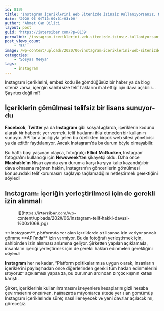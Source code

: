 ```yaml
---
id: 8159
title: 'Instagram İçeriklerini Web Sitenizde İzinsiz Kullanıyorsanız, Mahkemelik Olabilirsiniz'
date: '2020-06-06T18:00:31+03:00'
author: 'Ahmet Can Bilici'
layout: post
guid: 'https://intersiber.com/?p=8159'
permalink: /instagram-iceriklerini-web-sitenizde-izinsiz-kullaniyorsaniz-mahkemelik-olabilirsiniz/
post_views_count:
    - '53'
image: /wp-content/uploads/2020/06/instagram-iceriklerini-web-sitenizde-izinsiz-kullaniyorsaniz-mahkemelik-olabilirsiniz.jpeg
categories:
    - 'Sosyal Medya'
tags:
    - instagram
---
```


Instagram içeriklerini, embed kodu ile gömdüğünüz bir haber ya da blog siteniz varsa, içeriğin sahibi size telif haklarını ihlal ettiği için dava açabilir… Şaşırtıcı değil mi?

## İçeriklerin gömülmesi telifsiz bir lisans sunuyor-du

**Facebook**, **Twitter** ya da **Instagram** gibi sosyal ağlarda, içeriklerin kodunu alarak bir haberde yer vermek, telif haklarını ihlal etmeden bir kullanım sunuyor. API’lar aracılığıyla gelen bu özellikten birçok web sitesi yöneticisi ya da editör faydalanıyor. Ancak Instagram’da bu durum böyle olmayabilir.

Bu hafta başı yaşanan olayda, fotoğrafçı **Elliot** **McGucken**, Instagram fotoğrafını kullandığı için **Newsweek’ten** şikayetçi oldu. Daha önce **Mashable’ın** Nisan ayında aynı durumla karşı karşıya kalıp kazandığı bir dava olmasına rağmen hakim, Instagram’ın gönderilerin gömülmesi konusundaki telif korumasını sağlayıp sağlamadığını netleştirmek gerektiğini söyledi.

## Instagram: İçeriğin yerleştirilmesi için de gerekli izin alınmalı

<figure class="wp-block-image size-large">![](https://intersiber.com/wp-content/uploads/2020/06/instagram-telif-hakki-davasi-1600x1068.jpg)</figure>**Instagram**, platformda yer alan içeriklerde alt lisansa izin veriyor ancak gömme **API’ında** izin vermiyor. Bu da fotoğrafı yerleştirmek için, sahibinden izin alınması anlamına geliyor. Şirketten yapılan açıklamada, insanların içeriği yerleştirmek için de gerekli hakları edinmeleri gerektiğini söyledi.

**Instagram** her ne kadar, “Platform politikalarımıza uygun olarak, insanların içeriklerini paylaşmadan önce diğerlerinden gerekli tüm hakları edinmelerini istiyoruz” açıklaması yapsa da, bu durumun ardından birçok kişinin kafası karıştı.

Şirket, içeriklerinin kullanılmamasını isteyenlere hesaplarını gizli hesaba çevirmelerini önerirken, halihazırda milyonlarca sitede yer alan gömülmüş Instagram içeriklerinde süreç nasıl ilerleyecek ve yeni davalar açılacak mı, göreceğiz.
